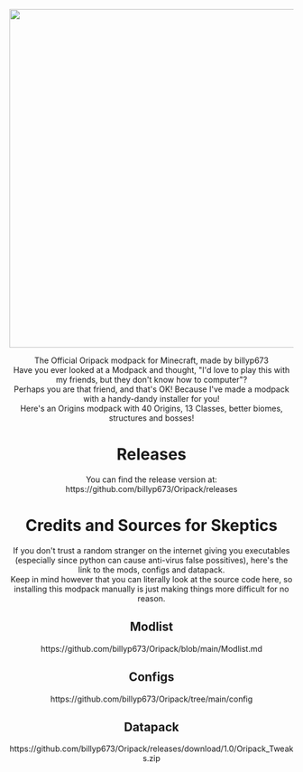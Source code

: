 <div align="center">
<p>
  <img width="600" height=auto src="https://cdn.discordapp.com/attachments/678209937192779797/861753508004757534/sdfsdfdfsdsddfsdfdsdfsdfsdfffdsdfsfdfdsfddfssfdffds.png">
</p>
The Official Oripack modpack for Minecraft, made by billyp673<br />
Have you ever looked at a Modpack and thought, "I'd love to play this with my friends, but they don't know how to computer"?<br />
Perhaps you are that friend, and that's OK! Because I've made a modpack with a handy-dandy installer for you!<br />
Here's an Origins modpack with 40 Origins, 13 Classes, better biomes, structures and bosses!
<br />
  <h1>Releases</h1>
You can find the release version at:
https://github.com/billyp673/Oripack/releases
  <h1>Credits and Sources for Skeptics</h1>
If you don't trust a random stranger on the internet giving you executables (especially since python can cause anti-virus false possitives), here's the link to the mods, configs and datapack.<br />
Keep in mind however that you can literally look at the source code here, so installing this modpack manually is just making things more difficult for no reason.
  <h2>Modlist</h2>
https://github.com/billyp673/Oripack/blob/main/Modlist.md
  <h2>Configs</h2>
https://github.com/billyp673/Oripack/tree/main/config
  <h2>Datapack</h2>
https://github.com/billyp673/Oripack/releases/download/1.0/Oripack_Tweaks.zip
</div>
